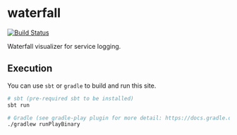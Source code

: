 # waterfall

[![Build Status](https://travis-ci.org/dsngroup/service-log-waterfall.svg?branch=master)](https://travis-ci.org/dsngroup/service-log-waterfall)

Waterfall visualizer for service logging.

## Execution

You can use `sbt` or `gradle` to build and run this site.

```bash
# sbt (pre-required sbt to be installed)
sbt run

# Gradle (see gradle-play plugin for more detail: https://docs.gradle.org/current/userguide/play_plugin.html)
./gradlew runPlayBinary
```
